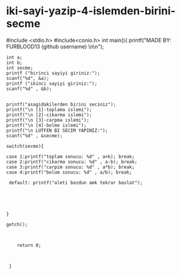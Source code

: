 # iki-sayi-yazip-4-islemden-birini-secme








#include <stdio.h>
#include<conio.h>
int main(){
	printf("MADE BY: FURBLOOD13 (github username)  \n\n");

	int a;
	int b;
	int secme;
	printf ("birinci sayiyi giriniz:");
	scanf("%d", &a);
	printf ("ikinci sayiyi giriniz:");
	scanf("%d" , &b);
	
	
	printf("asagidakilerden birini seciniz");
	printf("\n [1]-toplama islemi");
	printf("\n [2]-cikarma islemi");
	printf("\n [3]-carpma islemi");
	printf("\n [4]-bolme islemi");
	printf("\n LUTFEN BI SECIM YAPINIZ:");
	scanf("%d" , &secme);
	
	switch(secme){
		
	case 1:printf("toplam sonucu: %d" , a+b); break;
	case 2:printf("cikarma sonucu: %d" , a-b); break;
	case 3:printf("carpim sonucu: %d" , a*b); break;
	case 4:printf("bolum sonucu: %d" , a/b); break;
	
	 default: printf("aleti bozdun amk tekrar baslat");
		
		
		
		
		
	}
	
	getch();
	 
	
	 	
	 	return 0;
	 	
	 	
	 	
	 }
	
	
	
	
	
	
	
	
	
	

